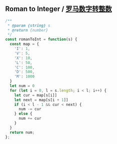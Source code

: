 ## Roman to Integer / [罗马数字转整数](https://leetcode-cn.com/problems/roman-to-integer/)


```js
/**
 * @param {string} s
 * @return {number}
 */
const romanToInt = function(s) {
  const map = {
    'I': 1,
    'V': 5,
    'X': 10,
    'L': 50,
    'C': 100,
    'D': 500,
    'M': 1000
  }
  let num = 0
  for (let i = 0, l = s.length; i < l; i++) {
    let cur = map[s[i]]
    let next = map[s[i + 1]]
    if (i < l - 1 && cur < next) {
      num -= cur
    } else {
      num += cur
    }
  }
  return num;
};
```